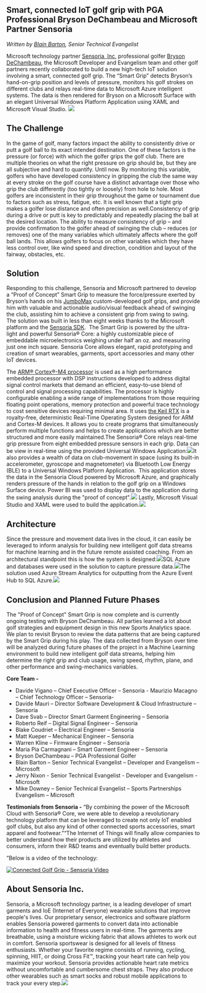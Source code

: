 ## Smart, connected IoT golf grip with PGA Professional Bryson DeChambeau and Microsoft Partner Sensoria

*Written by [Blain Barton](http://aka.ms/blainbarton), Senior Technical Evangelist*

Microsoft technology partner [Sensoria, Inc](http://www.sensoriafitness.com), professional golfer [Bryson DeChambeau](http://www.usopen.com/en_US/players/bios/47959.html), the Microsoft Developer and Evangelism team and other golf partners recently collaborated to build a new high-tech IoT solution involving a smart, connected golf grip. The “Smart Grip” detects Bryson’s hand-on-grip position and levels of pressure, monitors his golf strokes on different clubs and relays real-time data to Microsoft Azure intelligent systems. The data is then rendered for Bryson on a Microsoft Surface with an elegant Universal Windows Platform Application using XAML and Microsoft Visual Studio. ![](https://github.com/blainbar/techcasestudies-private/blob/master/images/senvsxaml.png)

## The Challenge ##
In the game of golf, many factors impact the ability to consistently drive or putt a golf ball to its exact intended
destination. One of these factors is the pressure (or force) with which the golfer grips the golf club. There are multiple theories on what the right pressure on grip should be, but they are all subjective and hard to quantify. Until now. By monitoring this variable, golfers who have developed consistency in gripping the club the same way at every stroke on the golf course have a distinct advantage over those who grip the club differently (too tightly or loosely) from hole to hole. Most golfers are inconsistent in their grip throughout the game or tournament due to factors such as stress, fatigue, etc. It is well known that a tight grip makes a golfer lose distance and often precision as well.Consistency of grip during a drive or putt is key to predictably and repeatedly placing the ball at the desired location. The ability to measure consistency of grip – and provide confirmation to the golfer ahead of swinging the club – reduces (or removes) one of the many variables which ultimately affects where the golf ball lands. This allows golfers to focus on other variables which they have less control over, like wind speed and direction, condition and layout of the fairway, obstacles, etc. 

## Solution ##
Responding to this challenge, Sensoria and Microsoft partnered to develop a “Proof of Concept” Smart Grip to measure the force/pressure exerted by Bryson’s hands on his [JumboMax](http://www.jumbomax.com) custom-developed golf grips, and provide him with valuable and actionable audio/visual feedback ahead of swinging the club, assisting him to achieve a consistent grip from swing to swing. The solution was built in less than eight weeks thanks to the Microsoft platform and the [Sensoria SDK](http://www.sensoriafitness.com/developer).  The Smart Grip is powered by the ultra-light and powerful Sensoria® Core: a highly customizable piece of embeddable microelectronics weighing under half an oz. and measuring just one inch square. Sensoria Core allows elegant, rapid prototyping and creation of smart wearables, garments, sport accessories and many other IoT devices.

The [ARM® Cortex®-M4 processor](http://www.arm.com/products/processors/cortex-m/cortex-m4-processor.php) is used as a high performance embedded processor with DSP instructions developed to address digital signal control markets that demand an efficient, easy-to-use blend of control and signal processing capabilities. The processor is highly configurable enabling a wide range of implementations from those requiring floating point operations, memory protection and powerful trace technology to cost sensitive devices requiring minimal area. It uses [the Keil RTX](http://www.arm.com/products/tools/software-tools/mdk-arm/middleware-libraries/rtx-real-time-operating-system.php) is a royalty-free, deterministic Real-Time Operating System designed for ARM and Cortex-M devices. It allows you to create programs that simultaneously perform multiple functions and helps to create applications which are better structured and more easily maintained.The Sensoria® Core relays real-time grip pressure from eight embedded pressure sensors in each grip. Data can be view in real-time using the provided Universal Windows Application:![](https://github.com/blainbar/techcasestudies-private/blob/master/images/senclubs.png)It also provides a wealth of data on club-movement in space (using its built-in accelerometer, gyroscope and magnetometer) via Bluetooth Low Energy (BLE) to a Universal Windows Platform Application.  This application stores the data in the Sensoria Cloud powered by Microsoft Azure, and graphically renders pressure of the hands in relation to the golf grip on a Windows Surface device. Power BI was used to display data to the application during the swing analysis during the "proof of concept".![](https://github.com/blainbar/techcasestudies-private/blob/master/images/senpowerbi.png) Lastly, Microsoft Visual Studio and XAML were used to build the application.![](https://github.com/blainbar/techcasestudies-private/blob/master/images/senvscode.png)

## Architecture ##
Since the pressure and movement data lives in the cloud, it can easily be leveraged to inform analysis for building new intelligent golf data streams for machine learning and in the future remote assisted coaching. From an architectural standpoint this is how the system is designed:![](https://github.com/blainbar/techcasestudies-private/blob/master/images/sendiagram.png)SQL Azure and databases were used in the solution to capture pressure data.![](https://github.com/blainbar/techcasestudies-private/blob/master/images/senstream.png)The solution used Azure Stream Analytics for outputting from the Azure Event Hub to SQL Azure.![](https://github.com/blainbar/techcasestudies-private/blob/master/images/senstreamtopo.png)

## Conclusion and Planned Future Phases ##
The "Proof of Concept" Smart Grip is now complete and is currently ongoing testing with Bryson DeChambeau. All parties learned a lot about golf strategies and equipment design in this new Sports Analytics space. We plan to revisit Bryson to review the data patterns that are being captured by the Smart Grip during his play. The data collected from Bryson over time will be analyzed during future phases of the project in a Machine Learning environment to build new intelligent golf data streams, helping him determine the right grip and club usage, swing speed, rhythm, plane, and other performance and swing-mechanics variables. 

**Core Team -**
- Davide Vigano – Chief Executive Officer – Sensoria - Maurizio Macagno – Chief Technology Officer – Sensoria- 
- Davide Mauri – Director Software Development & Cloud Infrastructure – Sensoria
- Dave Svab – Director Smart Garment Engineering – Sensoria
- Roberto Reif – Digital Signal Engineer – Sensoria
- Blake Coudriet – Electrical Engineer – Sensoria
- Matt Kueper – Mechanical Engineer – Sensoria
- Warren Kline – Firmware Engineer – Sensoria
- Maria Pia Carmagnani – Smart Garment Engineer – Sensoria
- Bryson DeChambeau – PGA Professional Golfer
- Blain Barton – Senior Technical Evangelist – Developer and Evangelism – Microsoft
- Jerry Nixon - Senior Technical Evangelist - Developer and Evangelism - Microsoft
- Mike Downey – Senior Technical Evangelist – Sports Partnerships Evangelism 
– Microsoft

**Testimonials from Sensoria -** 
“By combining the power of the Microsoft Cloud with Sensoria® Core, we were able to develop a revolutionary technology platform that can be leveraged to create not only IoT enabled golf clubs, but also any kind of other connected sports accessories, smart apparel and footwear.”“The Internet of Things will finally allow companies to better understand how their products are utilized by athletes and consumers, inform their R&D teams and eventually build better products.

”Below is a video of the technology:

[![Connected Golf Grip - Sensoria Video](http://img.youtube.com/vi/0IFgFqlt_7g/0.jpg)](https://youtu.be/0IFgFqlt_7g) 

## About Sensoria Inc. ##
Sensoria, a Microsoft technology partner, is a leading developer of smart garments and IoE (Internet of Everyone) wearable solutions that improve people's lives. Our proprietary sensor, electronics and software platform enables Sensoria powered garments to convert data into actionable information to health and fitness users in real-time. The garments are breathable, using a moisture wicking fabric that allows athletes to work out in comfort. Sensoria sportswear is designed for all levels of fitness enthusiasts. Whether your favorite regime consists of running, cycling, spinning, HIIT, or doing Cross Fit™, tracking your heart rate can help you maximize your workout. Sensoria provides actionable heart rate metrics without uncomfortable and cumbersome chest straps. They also produce other wearables such as smart socks and robust mobile applications to track your every step.![](https://github.com/blainbar/techcasestudies-private/blob/master/images/senteam.png)
